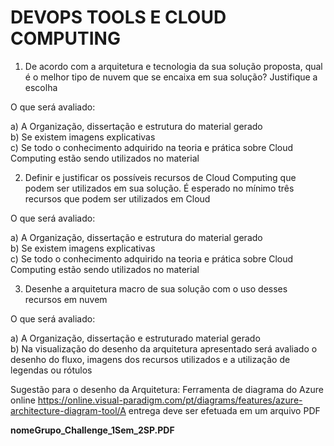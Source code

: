 # DEVOPS TOOLS E CLOUD COMPUTING

1) De acordo com a arquitetura e tecnologia da sua solução proposta, qual é o melhor tipo de nuvem que se encaixa em sua solução? Justifique a escolha

O que será avaliado:

a) A Organização, dissertação e estrutura do material gerado<br>
b) Se existem imagens explicativas<br>
c) Se todo o conhecimento adquirido na teoria e prática sobre Cloud Computing estão sendo utilizados no material

2) Definir e justificar os possíveis recursos de Cloud Computing que podem ser utilizados em sua solução. É esperado no mínimo três recursos que podem ser utilizados em Cloud

O que será avaliado:

a) A Organização, dissertação e estrutura do material gerado<br>
b) Se existem imagens explicativas<br>
c) Se todo o conhecimento adquirido na teoria e prática sobre Cloud Computing estão sendo utilizados no material

3) Desenhe a arquitetura macro de sua solução com o uso desses recursos em nuvem

O que será avaliado:

a) A Organização, dissertação e estruturado material gerado<br>
b) Na visualização do desenho da arquitetura apresentado será avaliado o desenho do fluxo, imagens dos recursos utilizados e a utilização de legendas ou rótulos

Sugestão para  o desenho da Arquitetura: Ferramenta de diagrama do Azure online https://online.visual-paradigm.com/pt/diagrams/features/azure-architecture-diagram-tool/A entrega deve ser efetuada em um arquivo PDF 

**nomeGrupo_Challenge_1Sem_2SP.PDF**